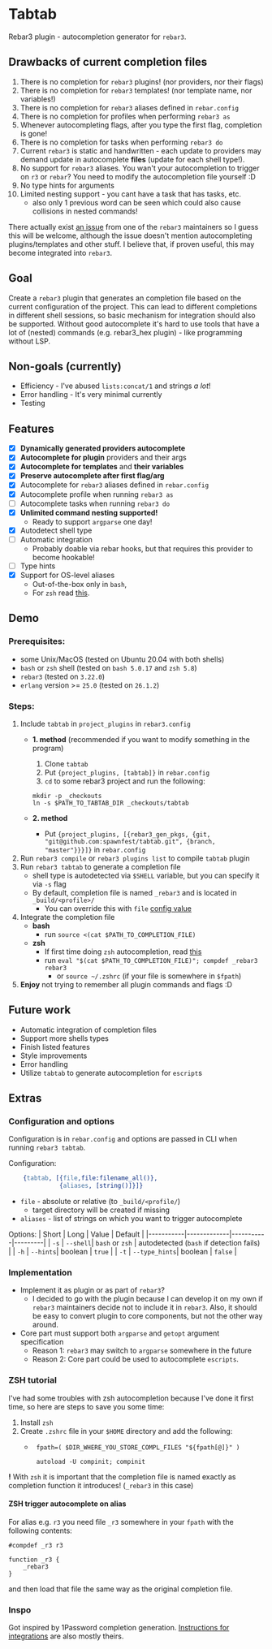 # Tabtab
Rebar3 plugin - autocompletion generator for `rebar3`.

## Drawbacks of current completion files
1. There is no completion for `rebar3` plugins! (nor providers, nor their flags)
2. There is no completion for `rebar3` templates! (nor template name, nor variables!)
3. There is no completion for `rebar3` aliases defined in `rebar.config`
4. There is no completion for profiles when performing `rebar3 as`
5. Whenever autocompleting flags, after you type the first flag, completion is gone!
6. There is no completion for tasks when performing `rebar3 do`
7. Current `rebar3` is static and handwritten - each update to providers may demand update in autocomplete **files** (update for each shell type!).
8. No support for `rebar3` aliases. You wan't your autocompletion to trigger on `r3` or `rebar`? You need to modify the autocompletion file yourself :D
9. No type hints for arguments
10. Limited nesting support - you cant have a task that has tasks, etc.
    -   also only 1 previous word can be seen which could also cause collisions in nested commands!

There actually exist [an issue](https://github.com/erlang/rebar3/issues/2077) from one of the `rebar3` maintainers so I guess this will be welcome, although the issue doesn't mention autocompleting plugins/templates and other stuff. I believe that, if proven useful, this may become integrated into `rebar3`.

## Goal
Create a `rebar3` plugin that generates an completion file based on the current configuration of the project. This can lead to different completions in different shell sessions, so basic mechanism for integration should also be supported. Without good autocomplete it's hard to use tools that have a lot of (nested) commands (e.g. rebar3_hex plugin) - like programming without LSP.

## Non-goals (currently)
-   Efficiency - I've abused `lists:concat/1` and strings *a lot*!
-   Error handling - It's very minimal currently
-   Testing

## Features
-   [x] **Dynamically generated providers autocomplete**
-   [x] **Autocomplete for plugin** providers and their args
-   [x] **Autocomplete for templates** and **their variables**
-   [x] **Preserve autocomplete after first flag/arg**
-   [x] Autocomplete for `rebar3` aliases defined in `rebar.config`
-   [x] Autocomplete profile when running `rebar3 as`
-   [ ] Autocomplete tasks when running `rebar3 do`
-   [x] **Unlimited command nesting supported!** 
    -  Ready to support `argparse` one day!
-   [x] Autodetect shell type
-   [ ] Automatic integration
    -  Probably doable via rebar hooks, but that requires this provider to become hookable!
-   [ ] Type hints
-   [x] Support for OS-level aliases
    -   Out-of-the-box only in `bash`, 
    -   For `zsh` read [this](#zsh-trigger-autocomplete-on-alias).

## Demo
### Prerequisites:
-   some Unix/MacOS (tested on Ubuntu 20.04 with both shells)
-   `bash` or `zsh` shell (tested on `bash 5.0.17` and `zsh 5.8`)
-   `rebar3` (tested on `3.22.0`)
-   `erlang` version >= `25.0`  (tested on `26.1.2`)

### Steps:
1.  Include `tabtab` in `project_plugins` in `rebar3.config`
    -   **1. method** (recommended if you want to modify something in the program)
        1.   Clone `tabtab`
        2.   Put `{project_plugins, [tabtab]}` in `rebar.config`
        3.   `cd` to some rebar3 project and run the following:
        ```shell
        mkdir -p _checkouts
        ln -s $PATH_TO_TABTAB_DIR _checkouts/tabtab 
        ```
        
    -   **2. method**
        -   Put `{project_plugins, [{rebar3_gen_pkgs, {git, "git@github.com:spawnfest/tabtab.git", {branch, "master"}}}]}` in `rebar.config`
2.  Run `rebar3 compile` or `rebar3 plugins list` to compile `tabtab` plugin
3.  Run `rebar3 tabtab` to generate a completion file
    -   shell type is autodetected via `$SHELL` variable, but you can specify it via `-s` flag
    -   By default, completion file is named `_rebar3` and is located in `_build/<profile>/`
        -   You can override this with `file` [config value](#configuration-and-options)
4.  Integrate the completion file
    -   **bash**
        -   run `source <(cat $PATH_TO_COMPLETION_FILE)`
    -   **zsh**
        -   If first time doing `zsh` autocompletion, read [this](#zsh-tutorial)
        -   run `eval "$(cat $PATH_TO_COMPLETION_FILE)"; compdef _rebar3 rebar3`
            -   or `source ~/.zshrc` (if your file is somewhere in `$fpath`)
5.  **Enjoy** not trying to remember all plugin commands and flags :D

## Future work
-   Automatic integration of completion files
-   Support more shells types
-   Finish listed features
-   Style improvements
-   Error handling
-   Utilize `tabtab` to generate autocompletion for `escript`s



## Extras

### Configuration and options
Configuration is in `rebar.config` and options are passed in CLI when running `rebar3 tabtab`.

Configuration:
```erlang
    {tabtab, [{file,file:filename_all()},
              {aliases, [string()]}]}
```
-   `file` - absolute or relative (to `_build/<profile/`)
    -   target directory will be created if missing
-   `aliases` - list of strings on which you want to trigger autocomplete

Options:
|   Short   |   Long      |   Value   | Default |
|-----------|-------------|-----------|---------|
|   `-s`    |   `--shell`| `bash` or `zsh` | autodetected (`bash` if detection fails) |
|   `-h`    |   `--hints`| boolean | `true` |
|   `-t`    |   `--type_hints`| boolean | `false` |

### Implementation
-   Implement it as plugin or as part of `rebar3`?
    -   I decided to go with the plugin because I can develop it on my own if `rebar3` maintainers decide not to include it in `rebar3`. Also, it should be easy to convert plugin to core components, but not the other way around.
-   Core part must support both `argparse` and `getopt` argument specification
    -   Reason 1: `rebar3` may switch to `argparse` somewhere in the future
    -   Reason 2: Core part could be used to autocomplete `escripts`.

### ZSH tutorial
I've had some troubles with zsh autocompletion because I've done it first time, so here are steps to save you some time:

1. Install `zsh`
2. Create `.zshrc` file in your `$HOME` directory and add the following:
   -   ```shell
        fpath=( $DIR_WHERE_YOU_STORE_COMPL_FILES "${fpath[@]}" )

        autoload -U compinit; compinit
        ```

**!** With `zsh` it is important that the completion file is named exactly as completion function it introduces! (`_rebar3` in this case)

#### ZSH trigger autocomplete on alias
For alias e.g. `r3` you need file `_r3` somewhere in your `fpath` with the following contents:
```shell
#compdef _r3 r3

function _r3 {
    _rebar3
}   
```
and then load that file the same way as the original completion file.

### Inspo
Got inspired by 1Password completion generation. [Instructions for integrations](https://developer.1password.com/docs/cli/reference/commands/completion/) are also mostly theirs.
